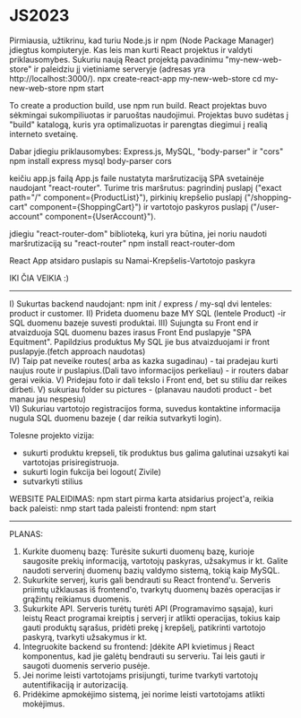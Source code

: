 # JS2023
Pirmiausia, užtikrinu, kad turiu Node.js ir npm (Node Package Manager) įdiegtus kompiuteryje. Kas leis man kurti React projektus ir valdyti priklausomybes.
Sukuriu naują React projektą pavadinimu "my-new-web-store" ir paleidziu jį vietiniame serveryje (adresas yra http://localhost:3000/).
npx create-react-app my-new-web-store
cd my-new-web-store
npm start

To create a production build, use npm run build.
React projektas buvo sėkmingai sukompiliuotas ir paruoštas naudojimui. Projektas buvo sudėtas į "build" katalogą, kuris yra optimalizuotas ir parengtas diegimui į realią interneto svetainę.

Dabar įdiegiu priklausomybes: Express.js, MySQL, "body-parser" ir "cors"
npm install express mysql body-parser cors

keičiu app.js failą
App.js faile nustatyta maršrutizaciją SPA svetainėje naudojant "react-router". Turime tris maršrutus: pagrindinį puslapį ("exact path="/" component={ProductList}"), pirkinių krepšelio puslapį ("/shopping-cart" component={ShoppingCart}") ir vartotojo paskyros puslapį ("/user-account" component={UserAccount}").

įdiegiu "react-router-dom" biblioteką, kuri yra būtina, jei noriu naudoti maršrutizaciją su "react-router"
npm install react-router-dom

React App atsidaro puslapis su Namai-Krepšelis-Vartotojo paskyra

IKI ČIA VEIKIA :)

--- ------
I) Sukurtas backend naudojant: npm init / express / my-sql dvi lenteles: product ir customer.
II) Prideta duomenu baze MY SQL (lentele Product) -ir SQL duomenu bazeje suvesti produktai. 
III) Sujungta su Front end ir atvaizduoja SQL duomenu bazes irasus Front End puslapyje  "SPA Equitment". Papildzius produktus My SQL jie bus atvaizduojami ir front puslapyje.(fetch approach naudotas)  
IV) Taip pat neveike routes( arba as kazka sugadinau) - tai pradejau kurti naujus route ir puslapius.(Dali tavo informacijos perkeliau) - ir routers dabar gerai veikia. 
V) Pridejau foto ir dali tekslo i Front end, bet su stiliu dar reikes dirbeti.
V) sukuriau folder su pictures - (planavau naudoti product - bet manau jau nespesiu)  
VI) Sukuriau vartotojo registracijos forma, suvedus kontaktine informacija nugula SQL duomenu bazeje ( dar reikia sutvarkyti login).  

Tolesne projekto vizija: 
- sukurti produktu krepseli, tik produktus bus galima galutinai uzsakyti kai vartotojas prisiregistruoja.
- sukurti login fukcija bei logout( Zivile)
- sutvarkyti stilius

WEBSITE PALEIDIMAS: npm start
pirma karta atsidarius project'a, reikia back paleisti: nmp start
tada paleisti frontend: npm start

*******
PLANAS:
1. Kurkite duomenų bazę: Turėsite sukurti duomenų bazę, kurioje saugosite prekių informaciją, vartotojų paskyras, užsakymus ir kt. Galite naudoti serverinį duomenų bazių valdymo sistemą, tokią kaip MySQL.
2. Sukurkite serverį, kuris gali bendrauti su React frontend'u. Serveris priimtų užklausas iš frontend'o, tvarkytų duomenų bazės operacijas ir grąžintų reikiamus duomenis.
3. Sukurkite API. Serveris turėtų turėti API (Programavimo sąsaja), kuri leistų  React programai kreiptis į serverį ir atlikti operacijas, tokius kaip gauti produktų sąrašus, pridėti prekę į krepšelį, patikrinti vartotojo paskyrą, tvarkyti užsakymus ir kt.
4. Integruokite backend su frontend: Įdėkite API kvietimus į React komponentus, kad jie galėtų bendrauti su serveriu. Tai leis gauti ir saugoti duomenis serverio pusėje.
5. Jei norime leisti vartotojams prisijungti, turime tvarkyti vartotojų autentifikaciją ir autorizaciją.
6. Pridėkime apmokėjimo sistemą, jei norime leisti vartotojams atlikti mokėjimus.